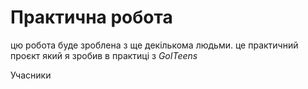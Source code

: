 # Практична робота
цю робота буде зроблена з ще декількома людьми. це практичний проєкт який я зробив в практиці з *GoITeens*

Учасники
